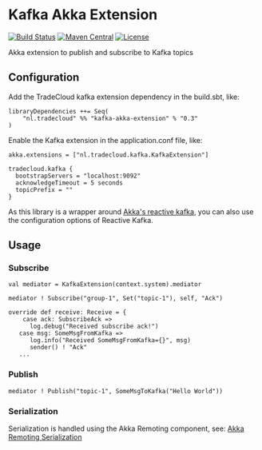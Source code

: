 # Kafka Akka Extension
[![Build Status](https://travis-ci.org/tradecloud/kafka-akka-extension.svg?branch=master)](https://travis-ci.org/tradecloud/kafka-akka-extension) [![Maven Central](https://maven-badges.herokuapp.com/maven-central/nl.tradecloud/kafka-akka-extension_2.11/badge.svg)](https://maven-badges.herokuapp.com/maven-central/nl.tradecloud/kafka-akka-extension_2.11) [![License](http://img.shields.io/:license-mit-blue.svg)](http://doge.mit-license.org)

Akka extension to publish and subscribe to Kafka topics

## Configuration

Add the TradeCloud kafka extension dependency in the build.sbt, like:
```
libraryDependencies ++= Seq(
    "nl.tradecloud" %% "kafka-akka-extension" % "0.3"
)
```

Enable the Kafka extension in the application.conf file, like:
```
akka.extensions = ["nl.tradecloud.kafka.KafkaExtension"]

tradecloud.kafka {
  bootstrapServers = "localhost:9092"
  acknowledgeTimeout = 5 seconds
  topicPrefix = ""
}
```

As this library is a wrapper around [Akka's reactive kafka](https://github.com/akka/reactive-kafka), you can also use the configuration options of Reactive Kafka.

## Usage

### Subscribe
```
val mediator = KafkaExtension(context.system).mediator

mediator ! Subscribe("group-1", Set("topic-1"), self, "Ack")

override def receive: Receive = {
    case ack: SubscribeAck =>
      log.debug("Received subscribe ack!")
   case msg: SomeMsgFromKafka =>
      log.info("Received SomeMsgFromKafka={}", msg)
      sender() ! "Ack"
   ...
```

### Publish
```
mediator ! Publish("topic-1", SomeMsgToKafka("Hello World"))
```

### Serialization

Serialization is handled using the Akka Remoting component, see: 
[Akka Remoting Serialization](http://doc.akka.io/docs/akka/current/scala/remoting.html#Serialization)
